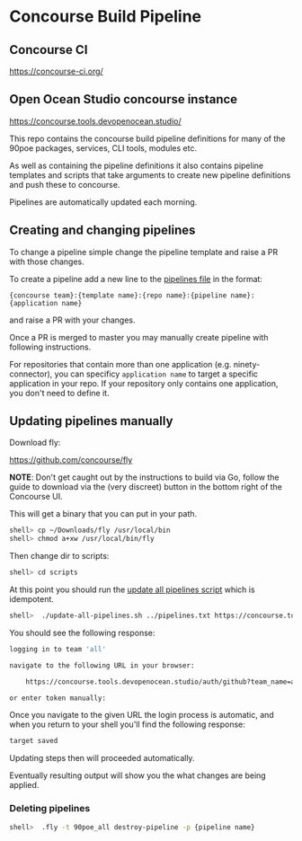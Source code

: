 # Concourse Build Pipeline

## Concourse CI

https://concourse-ci.org/

## Open Ocean Studio concourse instance

https://concourse.tools.devopenocean.studio/

This repo contains the concourse build pipeline definitions for many of the 90poe packages, services, CLI tools, modules etc.

As well as containing the pipeline definitions it also contains pipeline templates and scripts that take arguments to create new pipeline definitions and push these to concourse.

Pipelines are automatically updated each morning.

## Creating and changing pipelines

To change a pipeline simple change the pipeline template and raise a PR with those changes.

To create a pipeline add a new line to the [pipelines file](pipelines.txt) in the format:

`{concourse team}:{template name}:{repo name}:{pipeline name}:{application name}`

and raise a PR with your changes.

Once a PR is merged to master you may manually create pipeline with following instructions.

For repositories that contain more than one application (e.g. ninety-connector), you can specificy `application name` to target a specific application in your repo. If your repository only contains one application, you don't need to define it.

## Updating pipelines manually

Download fly:

https://github.com/concourse/fly

**NOTE**: Don't get caught out by the instructions to build via Go, follow the guide to download via the (very discreet)
button in the bottom right of the Concourse UI.

This will get a binary that you can put in your path.

```bash
shell> cp ~/Downloads/fly /usr/local/bin
shell> chmod a+xw /usr/local/bin/fly
```

Then change dir to scripts:

```bash
shell> cd scripts
```

At this point you should run the [update all pipelines script](scripts/update-all-pipelines.sh) which is idempotent.

```bash
shell>  ./update-all-pipelines.sh ../pipelines.txt https://concourse.tools.devopenocean.studio/ 90poe_all
```
You should see the following response:

```bash
logging in to team 'all'

navigate to the following URL in your browser:

    https://concourse.tools.devopenocean.studio/auth/github?team_name=all&fly_local_port=54969

or enter token manually:
```

Once you navigate to the given URL the login process is automatic, and when you return to
your shell you'll find the following response:

```bash
target saved
```

Updating steps then will proceeded automatically.

Eventually resulting output will show you the what changes are being applied.

### Deleting pipelines


```bash
shell>  .fly -t 90poe_all destroy-pipeline -p {pipeline name}
```

